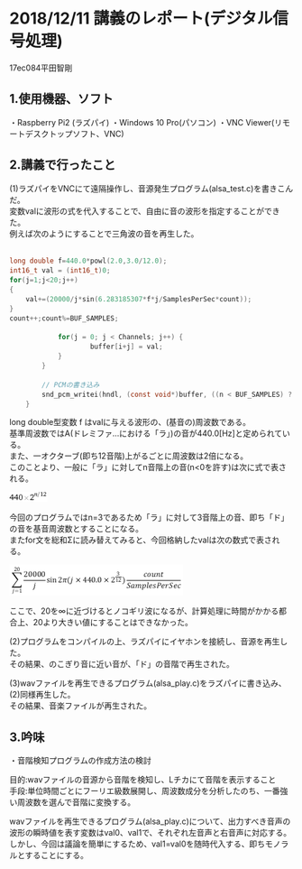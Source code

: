 ﻿# 2018/12/11 講義のレポート(デジタル信号処理)  
17ec084平田智剛

## 1.使用機器、ソフト
・Raspberry Pi2 (ラズパイ)
・Windows 10 Pro(パソコン)
・VNC Viewer(リモートデスクトップソフト、VNC)

## 2.講義で行ったこと

(1)ラズパイをVNCにて遠隔操作し、音源発生プログラム(alsa_test.c)を書きこんだ。  
変数valに波形の式を代入することで、自由に音の波形を指定することができた。  
例えば次のようにすることで三角波の音を再生した。  

```C

long double f=440.0*powl(2.0,3.0/12.0);
int16_t val = (int16_t)0;
for(j=1;j<20;j++)
{
    val+=(20000/j*sin(6.283185307*f*j/SamplesPerSec*count));
}
count++;count%=BUF_SAMPLES;

            for(j = 0; j < Channels; j++) {
                    buffer[i+j] = val;
            }
        }

        // PCMの書き込み
        snd_pcm_writei(hndl, (const void*)buffer, ((n < BUF_SAMPLES) ? n : BUF_SAMPLES));
    }


```

long double型変数 f はvalに与える波形の、(基音の)周波数である。  
基準周波数ではA(ドレミファ...における「ラ」)の音が440.0[Hz]と定められている。  
また、一オクターブ(即ち12音階)上がるごとに周波数は2倍になる。  
このことより、一般に「ラ」に対してn音階上の音(n<0を許す)は次に式で表される。  

![](https://github.com/17ec084/grade2-2/blob/eb7ddaf108fc44e5743dc9b883ce4848958c8b93/digitalSignalProcessing/data/1.gif)  

今回のプログラムではn=3であるため「ラ」に対して3音階上の音、即ち「ド」の音を基音周波数とすることになる。  
またfor文を総和Σに読み替えてみると、今回格納したvalは次の数式で表される。  

![](https://github.com/17ec084/grade2-2/blob/7c4b250039197254e8c860109e412a511caf9fd2/digitalSignalProcessing/data/2.png)  

ここで、20を∞に近づけるとノコギリ波になるが、計算処理に時間がかかる都合上、20より大きい値にすることはできなかった。  

(2)プログラムをコンパイルの上、ラズパイにイヤホンを接続し、音源を再生した。  
その結果、のこぎり音に近い音が、「ド」の音階で再生された。

(3)wavファイルを再生できるプログラム(alsa_play.c)をラズパイに書き込み、(2)同様再生した。  
その結果、音楽ファイルが再生された。

## 3.吟味
・音階検知プログラムの作成方法の検討  

目的:wavファイルの音源から音階を検知し、Lチカにて音階を表示すること  
手段:単位時間ごとにフーリエ級数展開し、周波数成分を分析したのち、一番強い周波数を選んで音階に変換する。  
    
wavファイルを再生できるプログラム(alsa_play.c)について、出力すべき音声の波形の瞬時値を表す変数はval0、val1で、それぞれ左音声と右音声に対応する。しかし、今回は議論を簡単にするため、val1=val0を随時代入する、即ちモノラルとすることにする。  




